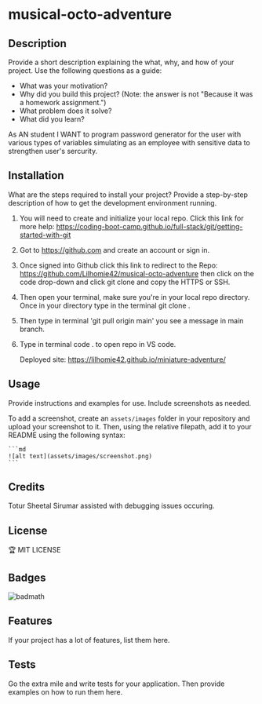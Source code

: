 # musical-octo-adventure

## Description

Provide a short description explaining the what, why, and how of your project. Use the following questions as a guide:

- What was your motivation?
- Why did you build this project? (Note: the answer is not "Because it was a homework assignment.")
- What problem does it solve?
- What did you learn?

As AN student I WANT to program password generator for the user with various types of variables simulating as an employee with sensitive data to strengthen user's sercurity.



## Installation

What are the steps required to install your project? Provide a step-by-step description of how to get the development environment running.

1. You will need to create and initialize your local repo. Click this link for more help: https://coding-boot-camp.github.io/full-stack/git/getting-started-with-git

2. Got to https://github.com and create an account or sign in.

3. Once signed into Github click this link to redirect to the Repo: https://github.com/Lilhomie42/musical-octo-adventure then click on the code drop-down and click git clone and copy the HTTPS or SSH.

4. Then open your terminal, make sure you're in your local repo directory. Once in your directory type in the terminal git clone <And Paste HTTPS or SSH>.

5. Then type in terminal 'git pull origin main' you see a message in main branch.

6. Type in terminal code . to open repo in VS code.

    Deployed site:  https://lilhomie42.github.io/miniature-adventure/ 


## Usage

Provide instructions and examples for use. Include screenshots as needed.

To add a screenshot, create an `assets/images` folder in your repository and upload your screenshot to it. Then, using the relative filepath, add it to your README using the following syntax:

    ```md
    ![alt text](assets/images/screenshot.png)
    ```

## Credits

Totur Sheetal Sirumar assisted with debugging issues occuring.

## License

🏆 MIT LICENSE

## Badges

![badmath](https://img.shields.io/github/languages/top/lernantino/badmath)

## Features

If your project has a lot of features, list them here.

## Tests

Go the extra mile and write tests for your application. Then provide examples on how to run them here.
